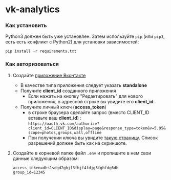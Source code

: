 # vk-analytics

### Как установить

Python3 должен быть уже установлен. 
Затем используйте `pip` (или `pip3`, есть есть конфликт с Python2) для установки зависимостей:
```
pip install -r requirements.txt
```


### Как авторизоваться

   
1. Создайте [приложение Вконтакте][3]
   * В качестве типа приложения следует указать __standalone__
   * Получите __client_id__ созданного приложения
       * Если нажать на кнопку "Редактировать" для нового приложения, в адресной строке вы увидите его __client_id__.
   * Получите личный ключ (__access_token__)
       * в строке браузера сделайте запрос (вместо CLIENT_ID вставьте ваш __client_id__) :  
       `https://oauth.vk.com/authorize?client_id=CLIENT_ID&display=page&response_type=token&v=5.95&scope=photos,groups,wall,offline` 
       * При получении ключа вы увидите [такую страницу][2]. Список разрешений должен быть как на скриншоте.
         
2. Создайте в корневой папке файл ```.env``` и пропишите в нем свои данные следующим образом:  
     ```
     access_token=dhs1sdgd2ghjf3fhjf4fdjg5fghfdg6dh
     group_id=12345
     ``` 
   
[2]: https://dvmn.org/media/filer_public/0b/cd/0bcd3fe4-8eb9-404c-9684-e34ec03662d7/test.png "Скриншот."   
[3]: https://vk.com/apps?act=manage "Мои приложения."